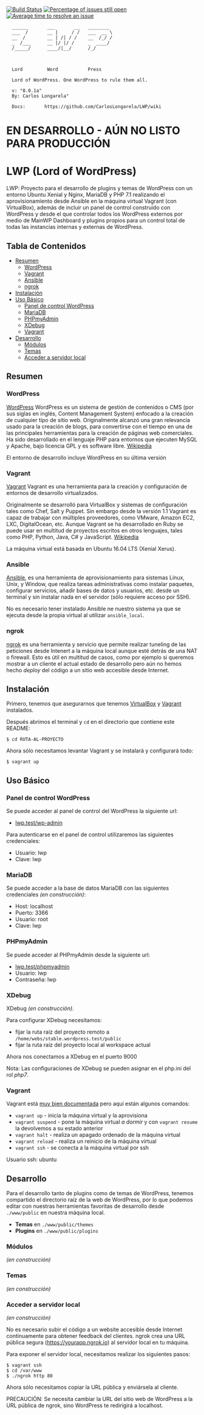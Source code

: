 [![Build Status](https://travis-ci.org/CarlosLongarela/LWP.svg?branch=master)](https://travis-ci.org/CarlosLongarela/LWP)
[![Percentage of issues still open](http://isitmaintained.com/badge/open/CarlosLongarela/LWP.svg)](http://isitmaintained.com/project/CarlosLongarela/LWP "Percentage of issues still open")
[![Average time to resolve an issue](http://isitmaintained.com/badge/resolution/CarlosLongarela/LWP.svg)](http://isitmaintained.com/project/CarlosLongarela/LWP "Average time to resolve an issue")



      ______       ___       __   ________
      ___  /       __ |     / /   ___  __ \
      __  /        __ | /| / /    __  /_/ /
      _  /___      __ |/ |/ /     _  ____/
      /_____/      ____/|__/      /_/



      Lord         Word           Press

      Lord of WordPress. One WordPress to rule them all.

      v: "0.0.1a"
      By: Carlos Longarela"

      Docs:       https://github.com/CarlosLongarela/LWP/wiki

# EN DESARROLLO - AÚN NO LISTO PARA PRODUCCIÓN

# LWP (Lord of WordPress)

LWP: Proyecto para el desarrollo de plugins y temas de WordPress con un entorno Ubuntu Xenial y Nginx, MariaDB y PHP 7.1 realizando el aprovisionamiento desde Ansible en la máquina virtual Vagrant (con VirtualBox), además de incluir un panel de control construido con WordPress y desde el que controlar todos los WordPress externos por medio de MainWP Dashboard y plugins propios para un control total de todas las instancias internas y externas de WordPress.

## Tabla de Contenidos

- [Resumen](#resumen)
  - [WordPress](#wordpress)
  - [Vagrant](#vagrant)
  - [Ansible](#ansible)
  - [ngrok](#ngrok)
- [Instalación](#instalación)
- [Uso Básico](#uso-básico)
  - [Panel de control WordPress](#panel-de-control-wordpress)
  - [MariaDB](#mariadb)
  - [PHPmyAdmin](#phpmyadmin)
  - [XDebug](#xdebug)
  - [Vagrant](#vagrant)
- [Desarrollo](#desarrollo)
  - [Módulos](#módulos)
  - [Temas](#temas)
  - [Acceder a servidor local](#acceder-a-servidor-local)

## Resumen

### WordPress

[WordPress](https://wordpress.org/) WordPress es un sistema de gestión de contenidos o CMS (por sus siglas en inglés, Content Management System) enfocado a la creación de cualquier tipo de sitio web. Originalmente alcanzó una gran relevancia usado para la creación de blogs, para convertirse con el tiempo en una de las principales herramientas para la creación de páginas web comerciales. Ha sido desarrollado en el lenguaje PHP para entornos que ejecuten MySQL y Apache, bajo licencia GPL y es software libre. [Wikipedia](https://es.wikipedia.org/wiki/WordPress)

El entorno de desarrollo incluye WordPress en su última versión

### Vagrant

[Vagrant](https://www.vagrantup.com/) Vagrant es una herramienta para la creación y configuración de entornos de desarrollo virtualizados.

Originalmente se desarrolló para VirtualBox y sistemas de configuración tales como Chef, Salt y Puppet. Sin embargo desde la versión 1.1 Vagrant es capaz de trabajar con múltiples proveedores, como VMware, Amazon EC2, LXC, DigitalOcean, etc. Aunque Vagrant se ha desarrollado en Ruby se puede usar en multitud de proyectos escritos en otros lenguajes, tales como PHP, Python, Java, C# y JavaScript. [Wikipedia](https://es.wikipedia.org/wiki/Vagrant_(software))

La máquina virtual está basada en Ubuntu 16.04 LTS (Xenial Xerus).

### Ansible

[Ansible](https://www.ansible.com/), es una herramienta de aprovisionamiento para sistemas Linux, Unix, y Window, que realiza tareas administrativas como instalar paquetes, configurar servicios, añadir bases de datos y usuarios, etc. desde un terminal y sin instalar nada en el servidor (sólo requiere acceso por SSH).

No es necesario tener instalado Ansible ne nuestro sistema ya que se ejecuta desde la propia virtual al utilizar `ansible_local`.

### ngrok

[ngrok](https://ngrok.com/) es una herramienta y servicio que permite realizar tuneling de las peticiones desde Intenert a la máquina local aunque esté detrás de una NAT o firewall. Esto es útil en multitud de casos, como por ejemplo si queremos mostrar a un cliente el actual estado de desarrollo pero aún no hemos hecho *deploy* del código a un sitio web accesible desde Internet.

## Instalación

Primero, tenemos que asegurarnos que tenemos [VirtualBox](https://www.virtualbox.org/wiki/Downloads) y
[Vagrant](https://www.vagrantup.com/downloads.html) instalados.

Después abrimos el terminal y `cd` en el directorio que contiene este README:

```shell
$ cd RUTA-AL-PROYECTO
```

Ahora sólo necesitamos levantar Vagrant y se instalará y configurará todo:

```shell
$ vagrant up
```

## Uso Básico

### Panel de control WordPress

Se puede acceder al panel de control del WordPress la siguiente url:

- [lwp.test/wp-admin](http://lwp.test/wp-admin)

Para autenticarse en el panel de control utilizaremos las siguientes credenciales:

- Usuario: lwp
- Clave: lwp

### MariaDB

Se puede acceder a la base de datos MariaDB con las siguientes credenciales _(en construcción)_:

- Host: localhost
- Puerto: 3366
- Usuario: root
- Clave: lwp

### PHPmyAdmin

Se puede acceder al PHPmyAdmin desde la siguiente url:

- [lwp.test/phpmyadmin](http://lwp.test/phpmyadmin)
- Usuario: lwp
- Contraseña: lwp

### XDebug

XDebug _(en construcción)_.

Para configurar XDebug necesitamos:

- fijar la ruta raíz del proyecto remoto a  `/home/webs/stable.wordpress.test/public`
- fijar la ruta raíz del proyecto local al workspace actual

Ahora nos conectamos a XDebug en el puerto 9000

Nota: Las configuraciones de XDebug se pueden asignar en el php.ini del rol _php7_.

### Vagrant

Vagrant está [muy bien documentada](https://www.vagrantup.com/docs/) pero aquí están algunos comandos:

- `vagrant up` - inicia la máquina virtual y la aprovisiona
- `vagrant suspend` - pone la máquina virtual _a dormir_ y con `vagrant resume` la devolvemos a su estado anterior
- `vagrant halt` - realiza un apagado ordenado de la máquina virtual
- `vagrant reload` - realiza un reinicio de la máquina virtual
- `vagrant ssh` - se conecta a la máquina virtual por ssh

Usuario ssh: ubuntu

## Desarrollo


Para el desarrollo tanto de plugins como de temas de WordPress, tenemos compartido el directorio raíz de la web de WordPress, por lo que podemos editar con nuestras herramientas favoritas de desarrollo desde `./www/public` en nuestra máquina local.

- **Temas** en `./www/public/themes`
- **Plugins** en `./www/public/plugins`

### Módulos

_(en construcción)_

### Temas

_(en construcción)_

### Acceder a servidor local

_(en construcción)_

No es necesario subir el código a un website accesible desde Internet continuamente para obtener feedback del clientes.
ngrok crea una URL pública segura (https://yourapp.ngrok.io) al servidor local en tu máquina.

Para exponer el servidor local, necesitamos realizar los siguientes pasos:

```
$ vagrant ssh
$ cd /var/www
$ ./ngrok http 80
```

Ahora sólo necesitamos copiar la URL pública y enviársela al cliente.

PRECAUCIÓN: Se necesita cambiar la URL del sitio web de WordPress a la URL pública de ngrok, sino WordPress te redirigirá a localhost.
